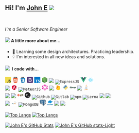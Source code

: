 <h2> Hi! I'm <a href="https://jeescu.github.io">John E</a> <img src="https://media.giphy.com/media/mGcNjsfWAjY5AEZNw6/giphy.gif" width="50"></h2>

<br />

<p align="left"><em>I'm a Senior Software Engineer</em></p>

#### <img src="https://media.giphy.com/media/VgCDAzcKvsR6OM0uWg/giphy.gif" width="45"> A little more about me...

- 🌱 Learning some design architectures. Practicing leadership.
- :bulb: I'm interested in all new ideas and solutions.

<!-- #### <img src="https://media.giphy.com/media/LnQjpWaON8nhr21vNW/giphy.gif" width="60"> I love connecting with different people :) -->


#### <img src="https://media.giphy.com/media/WUlplcMpOCEmTGBtBW/giphy.gif" width="40">&nbsp; I code with...

<code><img width="20" src="https://raw.githubusercontent.com/github/explore/80688e429a7d4ef2fca1e82350fe8e3517d3494d/topics/javascript/javascript.png"></code>
<code><img width="20" src="https://raw.githubusercontent.com/github/explore/80688e429a7d4ef2fca1e82350fe8e3517d3494d/topics/html/html.png"></code>
<code><img width="20" src="https://raw.githubusercontent.com/github/explore/80688e429a7d4ef2fca1e82350fe8e3517d3494d/topics/css/css.png"></code>
<code><img width="20" src="https://raw.githubusercontent.com/github/explore/80688e429a7d4ef2fca1e82350fe8e3517d3494d/topics/bootstrap/bootstrap.png"></code>
<code><img width="20" src="https://raw.githubusercontent.com/github/explore/80688e429a7d4ef2fca1e82350fe8e3517d3494d/topics/typescript/typescript.png"></code>
<code><img width="20" src="https://raw.githubusercontent.com/github/explore/80688e429a7d4ef2fca1e82350fe8e3517d3494d/topics/nodejs/nodejs.png"></code>
<code><img width="20" src="https://docs.nestjs.com/assets/logo-small.svg"></code>
<code><img alt="ExpressJS" width="20" src="https://encrypted-tbn0.gstatic.com/images?q=tbn%3AANd9GcRPDyR-Xb70DsaMdrk28bt1DZ6xZ061zBDKew&usqp=CAU"></code>
<code><img width="20" src="https://raw.githubusercontent.com/github/explore/80688e429a7d4ef2fca1e82350fe8e3517d3494d/topics/vue/vue.png"></code>
<code><img width="20" src="https://raw.githubusercontent.com/github/explore/80688e429a7d4ef2fca1e82350fe8e3517d3494d/topics/react/react.png"></code>
</br>
<code><img width="20" src="https://seeklogo.com/images/R/redux-logo-9CA6836C12-seeklogo.com.png"></code>
<code><img width="20" src="https://raw.githubusercontent.com/github/explore/80688e429a7d4ef2fca1e82350fe8e3517d3494d/topics/angular/angular.png"></code>
<code><img alt="MeteorJS" width="20" src="https://cdn.worldvectorlogo.com/logos/meteor-icon.svg"></code>
<code><img width="20" src="https://raw.githubusercontent.com/github/explore/5c058a388828bb5fde0bcafd4bc867b5bb3f26f3/topics/graphql/graphql.png"></code>
<code><img width="20" src="https://apollographql.gallerycdn.vsassets.io/extensions/apollographql/vscode-apollo/1.16.6/1594745321481/Microsoft.VisualStudio.Services.Icons.Default"></code>
<code><img width="20" src="https://raw.githubusercontent.com/github/explore/80688e429a7d4ef2fca1e82350fe8e3517d3494d/topics/firebase/firebase.png"></code>
<code><img width="20" src="https://raw.githubusercontent.com/github/explore/80688e429a7d4ef2fca1e82350fe8e3517d3494d/topics/python/python.png"></code>
<code><img width="20" src="https://raw.githubusercontent.com/github/explore/80688e429a7d4ef2fca1e82350fe8e3517d3494d/topics/django/django.png"></code>
<code><img width="20" src="https://flask.palletsprojects.com/en/3.0.x/_static/flask-vertical.png"></code>
<code><img width="20" src="https://raw.githubusercontent.com/github/explore/80688e429a7d4ef2fca1e82350fe8e3517d3494d/topics/java/java.png"></code>
</br>
<code><img width="20" src="https://www.opencodez.com/wp-content/uploads/2019/01/Spark_Java_Logo.png"></code>
<code><img width="20" src="https://www.php.net/images/logos/new-php-logo.svg"></code>
<code><img width="20" src="https://raw.githubusercontent.com/github/explore/80688e429a7d4ef2fca1e82350fe8e3517d3494d/topics/git/git.png"></code>
<code><img width="20" src="https://raw.githubusercontent.com/github/explore/80688e429a7d4ef2fca1e82350fe8e3517d3494d/topics/terminal/terminal.png"></code>
<code><img alt="Github" width="20" src="https://cdn.iconscout.com/icon/free/png-256/github-153-675523.png"></code>
<code><img alt="Gitlab" width="20" src="https://cdn.iconscout.com/icon/free/png-512/gitlab-282507.png"></code>
<code><img alt="npm" width="20" src="https://upload.wikimedia.org/wikipedia/commons/thumb/d/db/Npm-logo.svg/540px-Npm-logo.svg.png"></code>
<code><img alt="Lerna" width="20" src="https://seeklogo.com/images/L/lerna-logo-D58BD795F6-seeklogo.com.png"></code>
<code><img width="20" src="https://img.stackshare.io/service/2820/lumen.png"></code>
<code><img width="20" src="https://uxwing.com/wp-content/themes/uxwing/download/brands-and-social-media/ionic-icon.png"></code>
</br>
<code><img width="20" src="https://laravel.com/img/logomark.min.svg"></code>
<code><img width="20" src="https://raw.githubusercontent.com/github/explore/80688e429a7d4ef2fca1e82350fe8e3517d3494d/topics/mysql/mysql.png"></code>
<code><img alt="MongoDB" width="20" src="https://g.foolcdn.com/art/companylogos/square/mdb.png"></code>
<code><img width="20" src="https://raw.githubusercontent.com/github/explore/80688e429a7d4ef2fca1e82350fe8e3517d3494d/topics/postgresql/postgresql.png"></code>
<code><img width="20" src="https://raw.githubusercontent.com/github/explore/80688e429a7d4ef2fca1e82350fe8e3517d3494d/topics/docker/docker.png"></code>
<code><img width="20" src="https://upload.wikimedia.org/wikipedia/commons/thumb/f/f1/Vitejs-logo.svg/820px-Vitejs-logo.svg.png?20220412224743"></code>
<code><img width="20" src="https://upload.wikimedia.org/wikipedia/commons/thumb/d/d5/Tailwind_CSS_Logo.svg/1024px-Tailwind_CSS_Logo.svg.png?20230715030042"></code>
</br></br>
[![Top Langs](https://github-readme-stats.vercel.app/api/top-langs/?username=jeescu&layout=compact&show_icons=true&theme=dark#gh-dark-mode-only)](https://github.com/jeescu/github-readme-stats#gh-dark-mode-only)
[![Top Langs](https://github-readme-stats.vercel.app/api/top-langs/?username=jeescu&layout=compact&show_icons=true&theme=default#gh-light-mode-only)](https://github.com/jeescu/github-readme-stats#gh-light-mode-only)
</br></br>
[![John E's GitHub Stats](https://github-readme-stats.vercel.app/api?username=jeescu&show_icons=true&theme=dark#gh-dark-mode-only)](https://github.com/jeescu/github-readme-stats#gh-dark-mode-only)
[![John E's GitHub stats-Light](https://github-readme-stats.vercel.app/api?username=jeescu&show_icons=true&theme=default#gh-light-mode-only)](https://github.com/jeescu/github-readme-stats#gh-light-mode-only)
